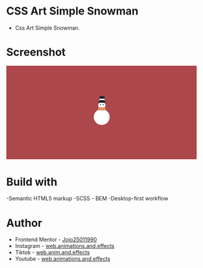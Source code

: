 # CSS Art Simple Snowman

-   Css Art Simple Snowman.

# Screenshot

![](./Screenshot%20Simple%20Snowman.png)

# Build with

-Semantic HTML5 markup
-SCSS - BEM
-Desktop-first workflow

# Author

-   Frontend Mentor - [Jojo25011990](https://www.frontendmentor.io/profile/Jojo25011990)
-   Instagram - [web.animations.and.effects](https://www.instagram.com/web.animations.and.effects/)
-   Tiktok - [web.anim.and.effects](https://www.tiktok.com/@web.anim.and.effects)
-   Youtube - [web.animations.and.effects](https://www.youtube.com/@web.animations.and.effects)
